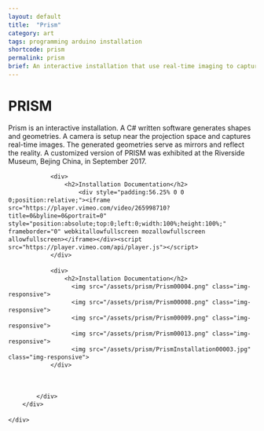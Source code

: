 ```yaml
---
layout: default
title:  "Prism"
category: art
tags: programming arduino installation
shortcode: prism
permalink: prism
brief: An interactive installation that use real-time imaging to capture viewers inside a virtual world.
---
```

<div class="content-container label-add-border" id="lightcubes">
	<div class="container-fluid">
		<div class="row">
			<div class="col-xs-10 col-xs-offset-1 text-center">
				<h1>PRISM</h1>
				<p>Prism is an interactive installation. A C# written software generates shapes and geometries. A camera is setup near the projection space and captures real-time images. The generated geometries serve as mirrors and reflect the reality. A customized version of PRISM was exhibited at the Riverside Museum, Bejing China, in September 2017.</p>

				<div>
                    <h2>Installation Documentation</h2>
                        <div style="padding:56.25% 0 0 0;position:relative;"><iframe src="https://player.vimeo.com/video/265998710?title=0&byline=0&portrait=0" style="position:absolute;top:0;left:0;width:100%;height:100%;" frameborder="0" webkitallowfullscreen mozallowfullscreen allowfullscreen></iframe></div><script src="https://player.vimeo.com/api/player.js"></script>
                </div>
                
                <div>
                    <h2>Installation Documentation</h2>
                      <img src="/assets/prism/Prism00004.png" class="img-responsive">
		              <img src="/assets/prism/Prism00008.png" class="img-responsive"> 
                      <img src="/assets/prism/Prism00009.png" class="img-responsive"> 
                      <img src="/assets/prism/Prism00013.png" class="img-responsive"> 
                      <img src="/assets/prism/PrismInstallation00003.jpg" class="img-responsive">
                </div>
                 

				
			</div>
		</div>

	</div>
</div>